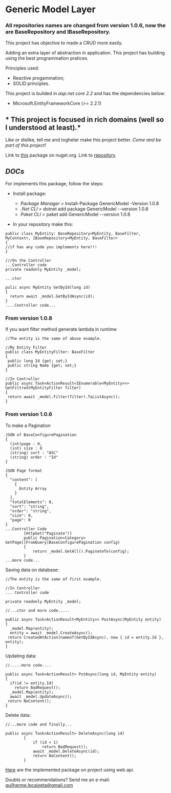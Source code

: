 # Generic Model Layer

### All repositories names are changed from version 1.0.6, now the are BaseRepository and IBaseRepository.

This project has objective to made a CRUD more easily. 

Adding an extra layer of abstraction in application.
This project has building using the best programmation pratices.

Principles used:
* Reactive progammation;
* SOLID principles. 

This project is builded in *asp.net core 2.2* and has the dependencies below:
 * Microsoft.EntityFrameworkCore (>= 2.2.1)

## * This project is focused in rich domains (well so I understood at least).*

Like or dislike, tell me and togheter make this project better.
*Come and be part of this project!*

Link to [this](https://www.nuget.org/packages/GenericModel/1.0.8) package on nuget.org.
Link to [repository](https://github.com/guilhermecaixeta/GenericModelLayer) 

## *DOCs*

For implements this package, follow the steps:

- Install package:
  * *Package Manager* > Install-Package GenericModel -Version 1.0.8
  * *.Net CLI* > dotnet add package GenericModel --version 1.0.8
  * *Paket CLI* > paket add GenericModel --version 1.0.8
  
- In your repository make this:
  
```
public class MyEntity: BaseRepository<MyEntity, BaseFilter, MyContext>, IBaseRepository<MyEntity, BaseFilter>
{
//if has any code you implements here!!!
}

///On the Controller
...Controller code
private readonly MyEntity _model;

...ctor

pulic async MyEntity GetById(long id)
{
  return await _model.GetByIdAsync(id);
}
....Controller code...
```
### From version 1.0.8
If you want filter method generate lambda in runtime:

```
//The entity is the same of above example.

//My Entity Filter
public class MyEntityFilter: BaseFilter
{
 public long Id {get; set;}
 public string Name {get; set;}
}

//In Controller
public async Task<ActionResult<IEnumerable<MyEntity>>> GetFiltred(MyEntityFilter filter)
{
 return await _model.Filter(filter).ToListAsync();
}
```
### From version 1.0.6
To make a Pagination
```
JSON of BaseConfigurePagination
{
  (int)page : 0,
  (int) size : 0
  (string) sort : "ASC"
  (string) order : "Id"
}

JSON Page format
{
  "content": [
    {
      Entity Array
    }
  ],
  "totalElements": 0,
  "sort": "string",
  "order": "string",
  "size": 0,
  "page": 0
}
...Controller Code
        [HttpGet("Paginate")]
        public Pagination<Category> GetPage([FromQuery]BaseConfigurePagination config)
        {
            return _model.GetAll().PaginateTo(config);
        }
...more code...
```

Saving data on database:
```
//The entity is the same of first example.

//In Controller
... Controller code

private readonly MyEntity _model;

//...ctor and more code.....

public async Task<ActionResult<MyEntity>> PostAsync(MyEntity entity)
{
  _model.Map(entity);
  entity = await _model.CreateAsync();
 return CreatedAtAction(nameof(GetByIdAsync), new { id = entity.Id }, entity);
}
```

Updating data:
```
//.....more code....

public async Task<ActionResult> PutAsync(long id, MyEntity entity)
{
  if(id != entity.Id)
    return BadRequest();
  _model.Map(entity);
  await _model.UpdateAsync();
 return NoContent();
}
```

Delete data:
```
//...more code and finally...

public async Task<ActionResult> DeleteAsync(long id)
        {
            if (id < 1)
                return BadRequest();
            await _model.DeleteAsync(id);
            return NoContent();
        }
```

[Here](https://github.com/guilhermecaixeta/TodoApi) are the implemented package on project using web api.

Doubts or recommendations? 
Send me an e-mail: guilherme.lpcaixeta@gmail.com
